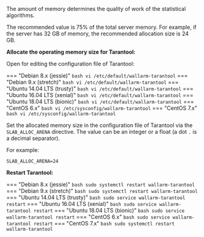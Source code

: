 The amount of memory determines the quality of work of the statistical algorithms.

The recommended value is 75% of the total server memory. For example, if the server has 32 GB of memory, the recommended allocation size is 24 GB.

**Allocate the operating memory size for Tarantool:**

Open for editing the configuration file of Tarantool:

=== "Debian 8.x (jessie)"
    ``` bash
    vi /etc/default/wallarm-tarantool
    ```
=== "Debian 9.x (stretch)"
    ``` bash
    vi /etc/default/wallarm-tarantool
    ```
=== "Ubuntu 14.04 LTS (trusty)"
    ``` bash
    vi /etc/default/wallarm-tarantool
    ```
=== "Ubuntu 16.04 LTS (xenial)"
    ``` bash
    vi /etc/default/wallarm-tarantool
    ```
=== "Ubuntu 18.04 LTS (bionic)"
    ``` bash
    vi /etc/default/wallarm-tarantool
    ```
=== "CentOS 6.x"
    ``` bash
    vi /etc/sysconfig/wallarm-tarantool
    ```
=== "CentOS 7.x"
    ``` bash
    vi /etc/sysconfig/wallarm-tarantool
    ```

Set the allocated memory size in the configuration file of Tarantool via the `SLAB_ALLOC_ARENA` directive. The value can be an integer or a float (a dot `.` is a decimal separator).

For example:

```
SLAB_ALLOC_ARENA=24
```

**Restart Tarantool:**

=== "Debian 8.x (jessie)"
    ``` bash
    sudo systemctl restart wallarm-tarantool
    ```
=== "Debian 9.x (stretch)"
    ``` bash
    sudo systemctl restart wallarm-tarantool
    ```
=== "Ubuntu 14.04 LTS (trusty)"
    ``` bash
    sudo service wallarm-tarantool restart
    ```
=== "Ubuntu 16.04 LTS (xenial)"
    ``` bash
    sudo service wallarm-tarantool restart
    ```
=== "Ubuntu 18.04 LTS (bionic)"
    ``` bash
    sudo service wallarm-tarantool restart
    ```
=== "CentOS 6.x"
    ``` bash
    sudo service wallarm-tarantool restart
    ```
=== "CentOS 7.x"
    ``` bash
    sudo systemctl restart wallarm-tarantool
    ```
